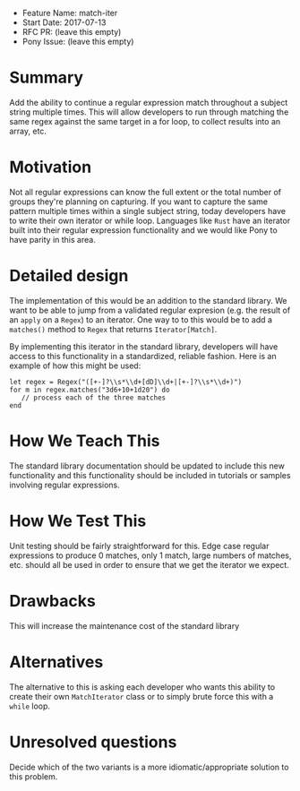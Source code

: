 - Feature Name: match-iter
- Start Date: 2017-07-13
- RFC PR: (leave this empty)
- Pony Issue: (leave this empty)

# Summary

Add the ability to continue a regular expression match throughout a subject string multiple times. This will allow developers to run through matching the same regex against the same target in a for loop, to collect results into an array, etc.

# Motivation

Not all regular expressions can know the full extent or the total number of groups they're planning on capturing. If you want to capture the same pattern multiple times within a single subject string, today developers have to write their own iterator or while loop. Languages like `Rust` have an iterator built into their regular expression functionality and we would like Pony to have parity in this area.

# Detailed design

The implementation of this would be an addition to the standard library. We want to be able to jump from a validated regular expresion (e.g. the result of an `apply` on a `Regex`) to an iterator. One way to to this would be to add a `matches()` method to `Regex` that returns `Iterator[Match]`. 

By implementing this iterator in the standard library, developers will have access to this functionality in a standardized, reliable fashion. Here is an example of how this might be used:

```pony
let regex = Regex("([+-]?\\s*\\d+[dD]\\d+|[+-]?\\s*\\d+)")
for m in regex.matches("3d6+10+1d20") do
   // process each of the three matches
end
```

# How We Teach This

The standard library documentation should be updated to include this new functionality and this functionality should be included in tutorials or samples involving regular expressions.

# How We Test This

Unit testing should be fairly straightforward for this. Edge case regular expressions to produce 0 matches, only 1 match, large numbers of matches, etc. should all be used in order to ensure that we get the iterator we expect.

# Drawbacks

This will increase the maintenance cost of the standard library

# Alternatives

The alternative to this is asking each developer who wants this ability to create their own `MatchIterator` class or to simply brute force this with a `while` loop.

# Unresolved questions

Decide which of the two variants is a more idiomatic/appropriate solution to this problem.
